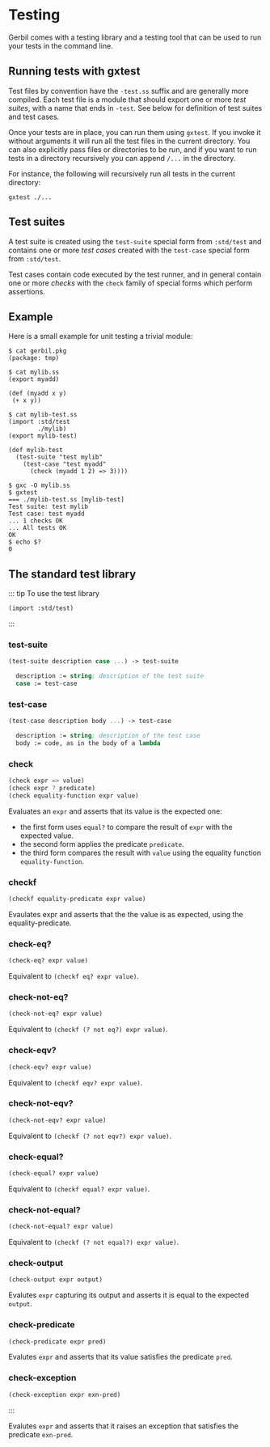 # Testing

Gerbil comes with a testing library and a testing tool that can be used to run your tests
in the command line.

## Running tests with gxtest

Test files by convention have the `-test.ss` suffix and are generally more compiled.
Each test file is a module that should export one or more _test suites_, with a name that
ends in `-test`. See below for definition of test suites and test cases.

Once your tests are in place, you can run them using `gxtest`.
If you invoke it without arguments it will run all the test files in the current directory.
You can also explicitly pass files or directories to be run, and if you want to run tests
in a directory recursively you can append `/...` in the directory.

For instance, the following will recursively run all tests in the current directory:
```
gxtest ./...
```

## Test suites

A test suite is created using the `test-suite` special form from `:std/test` and contains one
or more _test cases_ created with the `test-case` special form from `:std/test`.

Test cases contain code executed by the test runner, and in general contain one or more _checks_ with the `check` family of special forms which perform assertions.


## Example
Here is a small example for unit testing a trivial module:

```
$ cat gerbil.pkg
(package: tmp)

$ cat mylib.ss
(export myadd)

(def (myadd x y)
 (+ x y))

$ cat mylib-test.ss
(import :std/test
        ./mylib)
(export mylib-test)

(def mylib-test
  (test-suite "test mylib"
    (test-case "test myadd"
      (check (myadd 1 2) => 3))))

$ gxc -O mylib.ss
$ gxtest
=== ./mylib-test.ss [mylib-test]
Test suite: test mylib
Test case: test myadd
... 1 checks OK
... All tests OK
OK
$ echo $?
0
```


## The standard test library

::: tip To use the test library
```scheme
(import :std/test)
```
:::

### test-suite
```scheme
(test-suite description case ...) -> test-suite

  description := string; description of the test suite
  case := test-case
```

### test-case
```scheme
(test-case description body ...) -> test-case

  description := string; description of the test case
  body := code, as in the body of a lambda
```

### check
```scheme
(check expr => value)
(check expr ? predicate)
(check equality-function expr value)
```

Evaluates an `expr` and asserts that its value is the expected one:
- the first form uses `equal?` to compare the result of `expr` with the expected value.
- the second form applies the predicate `predicate`.
- the third form compares the result with `value` using the equality function `equality-function`.


### checkf
```scheme
(checkf equality-predicate expr value)
```

Evaulates expr and asserts that the the value is as expected, using the equality-predicate.

### check-eq?
```scheme
(check-eq? expr value)
```

Equivalent to `(checkf eq? expr value)`.

### check-not-eq?
```scheme
(check-not-eq? expr value)
```

Equivalent to `(checkf (? not eq?) expr value)`.

### check-eqv?
```scheme
(check-eqv? expr value)
```

Equivalent to `(checkf eqv? expr value)`.


### check-not-eqv?
```scheme
(check-not-eqv? expr value)
```

Equivalent to `(checkf (? not eqv?) expr value)`.


### check-equal?
```scheme
(check-equal? expr value)
```

Equivalent to `(checkf equal? expr value)`.


### check-not-equal?
```scheme
(check-not-equal? expr value)
```

Equivalent to `(checkf (? not equal?) expr value)`.

### check-output
```scheme
(check-output expr output)
```

Evalutes `expr` capturing its output and asserts it is equal to the expected `output`.

### check-predicate
```scheme
(check-predicate expr pred)
```

Evalutes `expr` and asserts that its value satisfies the predicate `pred`.

### check-exception
```scheme
(check-exception expr exn-pred)
```
:::

Evalutes `expr` and asserts that it raises an exception that satisfies the predicate `exn-pred`.
